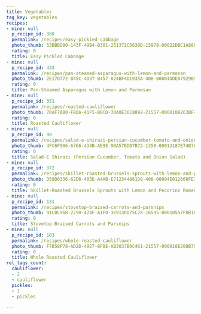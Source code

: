 ```yaml
---
title: Vegetables
tag_key: vegetables
recipes:
- mine: null
  p_recipe_id: 380
  permalink: /recipes/easy-pickled-cabbage
  photo_thumb: 53BBBD80-143F-49B4-B301-251372C5639D-15978-00022DBC1A8889FE.jpg
  rating: 0
  title: Easy Pickled Cabbage
- mine: null
  p_recipe_id: 433
  permalink: /recipes/pan-steamed-asparagus-with-lemon-and-parmesan
  photo_thumb: 2E17D772-845C-4D37-B457-824BF4D1935A-408-00004DDEA7929B91.jpg
  rating: 0
  title: Pan-Steamed Asparagus with Lemon and Parmesan
- mine: null
  p_recipe_id: 331
  permalink: /recipes/roasted-cauliflower
  photo_thumb: 7DAF7AB0-FBDA-41F5-B8CD-30A0E36C8892-21557-000010B263BF4F9A.jpg
  rating: 0
  title: Roasted Cauliflower
- mine: null
  p_recipe_id: 90
  permalink: /recipes/salad-e-shirazi-persian-cucumber-tomato-and-onion-salad
  photo_thumb: 4FC6F906-6766-434B-AE9E-90A57BD07B72-1358-00013187E74B7858.jpg
  rating: 0
  title: Salad-E Shirazi (Persian Cucumber, Tomato and Onion Salad)
- mine: null
  p_recipe_id: 372
  permalink: /recipes/skillet-roasted-brussels-sprouts-with-lemon-and-pecorino-romano
  photo_thumb: D58D6336-62D6-403E-A4AB-E712344861D8-408-00004E012660FE33.jpg
  rating: 0
  title: Skillet-Roasted Brussels Sprouts with Lemon and Pecorino Romano
- mine: null
  p_recipe_id: 131
  permalink: /recipes/stovetop-braised-carrots-and-parsnips
  photo_thumb: 91C0C96B-2290-474F-A1F0-3E913DD75C28-16595-00010557F8B1A4F6.jpg
  rating: 0
  title: Stovetop-Braised Carrots and Parsnips
- mine: null
  p_recipe_id: 183
  permalink: /recipes/whole-roasted-cauliflower
  photo_thumb: F7B58F78-AD2D-4927-8F8E-AB3037B0C461-21557-000010E208B75030.jpg
  rating: 0
  title: Whole Roasted Cauliflower
rel_tags_count:
  cauliflower:
  - 2
  - cauliflower
  pickles:
  - 1
  - pickles

---
```

